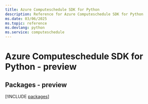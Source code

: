```yaml
---
title: Azure Computeschedule SDK for Python
description: Reference for Azure Computeschedule SDK for Python
ms.date: 03/06/2025
ms.topic: reference
ms.devlang: python
ms.service: computeschedule
---
```

# Azure Computeschedule SDK for Python - preview
## Packages - preview
[!INCLUDE [packages](computeschedule-index.md)]